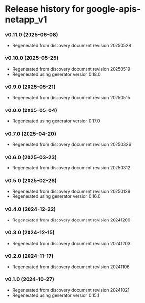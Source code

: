 # Release history for google-apis-netapp_v1

### v0.11.0 (2025-06-08)

* Regenerated from discovery document revision 20250528

### v0.10.0 (2025-05-25)

* Regenerated from discovery document revision 20250519
* Regenerated using generator version 0.18.0

### v0.9.0 (2025-05-21)

* Regenerated from discovery document revision 20250515

### v0.8.0 (2025-05-04)

* Regenerated using generator version 0.17.0

### v0.7.0 (2025-04-20)

* Regenerated from discovery document revision 20250326

### v0.6.0 (2025-03-23)

* Regenerated from discovery document revision 20250312

### v0.5.0 (2025-02-26)

* Regenerated from discovery document revision 20250129
* Regenerated using generator version 0.16.0

### v0.4.0 (2024-12-22)

* Regenerated from discovery document revision 20241209

### v0.3.0 (2024-12-15)

* Regenerated from discovery document revision 20241203

### v0.2.0 (2024-11-17)

* Regenerated from discovery document revision 20241106

### v0.1.0 (2024-10-27)

* Regenerated from discovery document revision 20241021
* Regenerated using generator version 0.15.1

